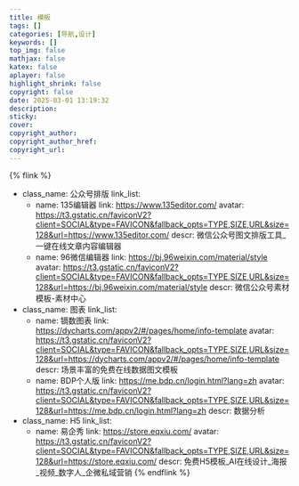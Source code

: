 ```yaml
---
title: 模板
tags: []
categories: [导航,设计]
keywords: []
top_img: false
mathjax: false
katex: false
aplayer: false
highlight_shrink: false
copyright: false
date: 2025-03-01 13:19:32
description:
sticky:
cover:
copyright_author:
copyright_author_href:
copyright_url:
---
```




{% flink %}
- class_name:  公众号排版
  link_list:
    - name: 135编辑器
      link: https://www.135editor.com/
      avatar: https://t3.gstatic.cn/faviconV2?client=SOCIAL&type=FAVICON&fallback_opts=TYPE,SIZE,URL&size=128&url=https://www.135editor.com/
      descr: 微信公众号图文排版工具_一键在线文章内容编辑器
    - name: 96微信编辑器
      link: https://bj.96weixin.com/material/style
      avatar: https://t3.gstatic.cn/faviconV2?client=SOCIAL&type=FAVICON&fallback_opts=TYPE,SIZE,URL&size=128&url=https://bj.96weixin.com/material/style
      descr: 微信公众号素材模板-素材中心
- class_name:  图表
  link_list:
    - name: 镝数图表
      link: https://dycharts.com/appv2/#/pages/home/info-template
      avatar: https://t3.gstatic.cn/faviconV2?client=SOCIAL&type=FAVICON&fallback_opts=TYPE,SIZE,URL&size=128&url=https://dycharts.com/appv2/#/pages/home/info-template
      descr: 场景丰富的免费在线数据图文模板
    - name: BDP个人版
      link: https://me.bdp.cn/login.html?lang=zh
      avatar: https://t3.gstatic.cn/faviconV2?client=SOCIAL&type=FAVICON&fallback_opts=TYPE,SIZE,URL&size=128&url=https://me.bdp.cn/login.html?lang=zh
      descr: 数据分析
- class_name:  H5
  link_list:
    - name: 易企秀
      link: https://store.eqxiu.com/
      avatar: https://t3.gstatic.cn/faviconV2?client=SOCIAL&type=FAVICON&fallback_opts=TYPE,SIZE,URL&size=128&url=https://store.eqxiu.com/
      descr: 免费H5模板_AI在线设计_海报_视频_数字人_企微私域营销
{% endflink %}
